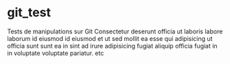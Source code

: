 # git_test
Tests de manipulations sur Git
Consectetur deserunt officia ut laboris labore laborum id eiusmod id eiusmod et ut sed mollit ea esse qui adipisicing ut officia sunt sunt ea in sint ad irure adipisicing fugiat aliquip officia fugiat in in voluptate voluptate pariatur.
etc
